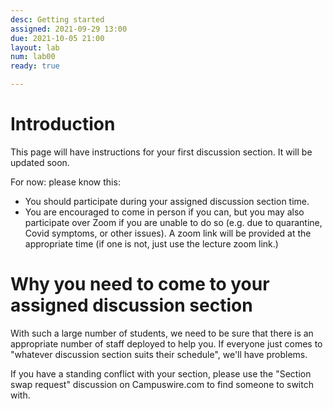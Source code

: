 ```yaml
---
desc: Getting started
assigned: 2021-09-29 13:00
due: 2021-10-05 21:00
layout: lab
num: lab00
ready: true

---
```


# Introduction

This page will have instructions for your first discussion section.  It will be updated soon.

For now: please know this:
* You should participate during your assigned discussion section time.  
* You are encouraged to come in person if you can, but you may also participate over Zoom if you are unable to do so (e.g. due to quarantine, Covid symptoms, or other issues).  A zoom link will be provided at the appropriate time (if one is not, just use the lecture zoom link.)

# Why you need to come to your assigned discussion section

With such a large number of students, we need to be sure that there is an appropriate number of staff deployed to help you.  If everyone just comes to "whatever discussion section suits their schedule", we'll have problems.

If you have a standing conflict with your section, please use the "Section swap request" discussion on Campuswire.com to find someone to switch with.